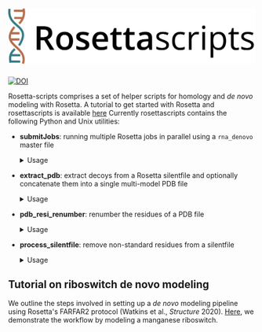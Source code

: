 # <img src="images/Rosettascripts_banner.png">

[![DOI](https://zenodo.org/badge/DOI/10.5281/zenodo.10963214.svg)](https://doi.org/10.5281/zenodo.10963214)

Rosetta-scripts comprises a set of helper scripts for homology and *de novo* modeling with Rosetta. A tutorial to get started with Rosetta and rosettascripts is available [here]()
Currently rosettascripts contains the following Python and Unix utilities:


- **submitJobs**: running multiple Rosetta jobs in parallel using a `rna_denovo` master file
  <details>
  <summary>Usage</summary>
  
  ```
  submitJobs -i <FARFAR input script> [-d <directory>] [-p <number of processors>]
  ```
  </details>
- **extract_pdb**: extract decoys from a Rosetta silentfile and optionally concatenate them into a single multi-model PDB file
  <details>
  <summary>Usage</summary>
  
  ```
  extract_pdb -s <silentfile> -f <folder with silentfiles> -n <number of models> -e <extract pdbs (true|false, default: true)> -m <merge pdbs (true|false, default: false)>
  ```
  </details>
- **pdb_resi_renumber**: renumber the residues of a PDB file
  <details>
  <summary>Usage</summary>
  
  ```
  pdb_resi_renumber [-h] [--version] -pdb PDB [-i] -e EDIT [-o O]

  renumber residues in PDB files

  optional arguments:
    -h, --help            show this help message and exit
    --version             show program's version number and exit
    -pdb PDB              pdb input file (.pdb)
    -i                    in-place modification
    -e EDIT, --edit EDIT  'oldResi>newResi' (use "," to separate individual residues and "-" for residue ranges; e.g. '2-4,5>A:6-8,9')
    -o O                  pdb output filename
  ```
  </details>
- **process_silentfile**: remove non-standard residues from a silentfile
  <details>
  <summary>Usage</summary>
  
  ```
  process_silentfile -s <silentfile>
  ```
  </details>

## Tutorial on riboswitch de novo modeling
  We outline the steps involved in setting up a *de novo* modeling pipeline using Rosetta's FARFAR2 protocol (Watkins et al., *Structure* 2020). [Here](tutorial/Mn_riboswitch.md), we demonstrate the workflow by modeling a manganese riboswitch.
